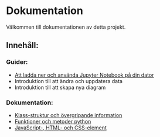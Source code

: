 # Dokumentation
Välkommen till dokumentationen av detta projekt.
## Innehåll:
### Guider:
* [Att ladda ner och använda Jupyter Notebook på din dator](Installera_jupyterNotebook.md)
* Introduktion till att ändra och uppdatera data
* Introduktion till att skapa nya diagram
### Dokumentation:
* [Klass-struktur och övergripande information](generell-dok.md)
* [Funktioner och metoder python](Detaljerad-dok-py.md)
* [JavaScript-, HTML- och CSS-element](Detaljerad-dok-script.md)
